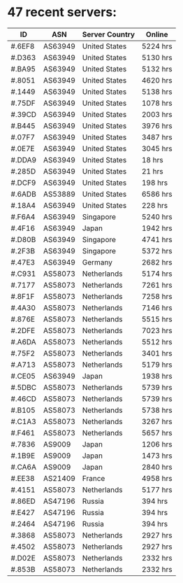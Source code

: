 # 47 recent servers:

| ID | ASN | Server Country | Online |
| ------ | ------ | ------ | ------ |
| #.6EF8 | AS63949 | United States | 5224 hrs |
| #.D363 | AS63949 | United States | 5130 hrs |
| #.BA95 | AS63949 | United States | 5132 hrs |
| #.8051 | AS63949 | United States | 4620 hrs |
| #.1449 | AS63949 | United States | 5138 hrs |
| #.75DF | AS63949 | United States | 1078 hrs |
| #.39CD | AS63949 | United States | 2003 hrs |
| #.B445 | AS63949 | United States | 3976 hrs |
| #.07F7 | AS63949 | United States | 3487 hrs |
| #.0E7E | AS63949 | United States | 3045 hrs |
| #.DDA9 | AS63949 | United States | 18 hrs |
| #.285D | AS63949 | United States | 21 hrs |
| #.DCF9 | AS63949 | United States | 198 hrs |
| #.6ADB | AS53889 | United States | 6586 hrs |
| #.18A4 | AS63949 | United States | 228 hrs |
| #.F6A4 | AS63949 | Singapore | 5240 hrs |
| #.4F16 | AS63949 | Japan | 1942 hrs |
| #.D80B | AS63949 | Singapore | 4741 hrs |
| #.2F3B | AS63949 | Singapore | 5372 hrs |
| #.47E3 | AS63949 | Germany | 2682 hrs |
| #.C931 | AS58073 | Netherlands | 5174 hrs |
| #.7177 | AS58073 | Netherlands | 7261 hrs |
| #.8F1F | AS58073 | Netherlands | 7258 hrs |
| #.4A30 | AS58073 | Netherlands | 7146 hrs |
| #.876E | AS58073 | Netherlands | 5515 hrs |
| #.2DFE | AS58073 | Netherlands | 7023 hrs |
| #.A6DA | AS58073 | Netherlands | 5512 hrs |
| #.75F2 | AS58073 | Netherlands | 3401 hrs |
| #.A713 | AS58073 | Netherlands | 5179 hrs |
| #.CE05 | AS63949 | Japan | 1938 hrs |
| #.5DBC | AS58073 | Netherlands | 5739 hrs |
| #.46CD | AS58073 | Netherlands | 5739 hrs |
| #.B105 | AS58073 | Netherlands | 5738 hrs |
| #.C1A3 | AS58073 | Netherlands | 3267 hrs |
| #.F461 | AS58073 | Netherlands | 5657 hrs |
| #.7836 | AS9009 | Japan | 1206 hrs |
| #.1B9E | AS9009 | Japan | 1473 hrs |
| #.CA6A | AS9009 | Japan | 2840 hrs |
| #.EE38 | AS21409 | France | 4958 hrs |
| #.4151 | AS58073 | Netherlands | 5177 hrs |
| #.86ED | AS47196 | Russia | 394 hrs |
| #.E427 | AS47196 | Russia | 394 hrs |
| #.2464 | AS47196 | Russia | 394 hrs |
| #.3868 | AS58073 | Netherlands | 2927 hrs |
| #.4502 | AS58073 | Netherlands | 2927 hrs |
| #.D02E | AS58073 | Netherlands | 2332 hrs |
| #.853B | AS58073 | Netherlands | 2332 hrs |

